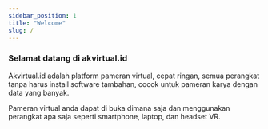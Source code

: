 ```yaml
---
sidebar_position: 1
title: "Welcome"
slug: /
---
```


### Selamat datang di akvirtual.id

Akvirtual.id adalah platform pameran virtual, cepat ringan, semua perangkat tanpa harus install software tambahan, cocok untuk pameran karya dengan data yang banyak.

Pameran virtual anda dapat di buka dimana saja dan menggunakan perangkat apa saja seperti smartphone, laptop, dan headset VR.